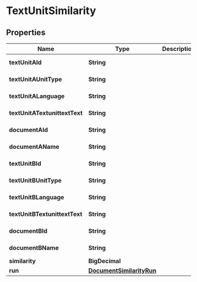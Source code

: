 

# TextUnitSimilarity


## Properties

Name | Type | Description | Notes
------------ | ------------- | ------------- | -------------
**textUnitAId** | **String** |  |  [optional] [readonly]
**textUnitAUnitType** | **String** |  |  [optional] [readonly]
**textUnitALanguage** | **String** |  |  [optional] [readonly]
**textUnitATextunittextText** | **String** |  |  [optional] [readonly]
**documentAId** | **String** |  |  [optional] [readonly]
**documentAName** | **String** |  |  [optional] [readonly]
**textUnitBId** | **String** |  |  [optional] [readonly]
**textUnitBUnitType** | **String** |  |  [optional] [readonly]
**textUnitBLanguage** | **String** |  |  [optional] [readonly]
**textUnitBTextunittextText** | **String** |  |  [optional] [readonly]
**documentBId** | **String** |  |  [optional] [readonly]
**documentBName** | **String** |  |  [optional] [readonly]
**similarity** | **BigDecimal** |  | 
**run** | [**DocumentSimilarityRun**](DocumentSimilarityRun.md) |  |  [optional]



